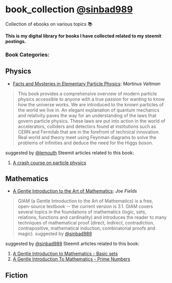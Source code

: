 # book_collection [@sinbad989](https://steemit.com/@sinbad989)
Collection of ebooks on various topics 📚 

**This is my digital library for books I have collected related to my steemit postings.**

### Book Categories:

## Physics
- [Facts and Mysteries in Elementary Particle Physics](https://github.com/valjen/book_collection/blob/master/Physics/Facts%20and%20Mysteries%20in%20Elementary%20Particle%20Physics.pdf): *Martinus Veltman*
> This book provides a comprehensive overview of modern particle physics accessible to anyone with a true passion for wanting to know how the universe works. We are introduced to the known particles of the world we live in. An elegant explanation of quantum mechanics and relativity paves the way for an understanding of the laws that govern particle physics. These laws are put into action in the world of accelerators, colliders and detectors found at institutions such as CERN and Fermilab that are in the forefront of technical innovation. Real world and theory meet using Feynman diagrams to solve the problems of infinities and deduce the need for the Higgs boson.

suggested by [@lemouth](https://steemit.com/@lemouth)
Steemit articles related to this book:
1. [A crash course on particle physics ](https://steemit.com/steemstem/@lemouth/a-crash-course-on-particle-physics-towards-our-steemstem-meetup-at-cern-5-the-challenges-of-the-searches-for-new-phenomena)

## Mathematics
- [A Gentle Introduction to the Art of Mathematics](https://github.com/valjen/book_collection/blob/master/Mathematics/A%20Gentle%20Introduction%20to%20the%20Art%20of%20Mathematics.pdf): *Joe Fields*
> GIAM (a Gentle Introduction to the Art of Mathematics) is a free, open-source textbook -- the current version is 3.1. GIAM covers several topics in the foundations of mathematics (logic, sets, relations, functions and cardinality) and introduces the reader to many techniques of mathematical proof (direct, indirect, contradiction, contrapositive, mathematical induction, combinatorial proofs and magic).
suggested by [@sinbad989](https://steemit.com/@sinbad989)

suggested by [@sinbad989]((https://steemit.com/@sinbad989))
Steemit articles related to this book:
1. [A Gentle Introduction to Mathematics - Basic sets](https://steemit.com/steemstem/@sinbad989/a-gentle-introduction-to-mathematics-basic-sets)
2. [A Gentle Introduction To Mathematics - Prime Numbers](https://steemit.com/mathematics/@sinbad989/a-gentle-introduction-to-mathematics-prime-numbers)


## Fiction
